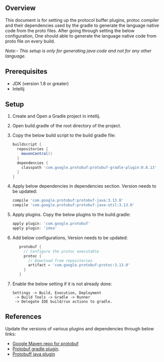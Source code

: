## Overview
This document is for setting up the protocol buffer plugins, protoc compiler and their dependencies used by the gradle to generate the language native code from the proto files. After going through setting the below configuration, One should able to generate the language native code from proto file on every build. 

*Note:- This setup is only for generating java code and not for any other language.*

## Prerequisites
* JDK (version 1.8 or greater)
* Intellij 

## Setup
1. Create and Open a Gradle project in intellij.
2. Open build.gradle of the root directory of the project.
3. Copy the below build script to the build gradle file:
    ```groovy
    buildscript {
      repositories {
        mavenCentral()
      }
      dependencies {
        classpath 'com.google.protobuf:protobuf-gradle-plugin:0.8.13'
      }
    }  

4.  Apply below dependencies in dependencies section. Version needs to be updated:
       ```groovy
       compile 'com.google.protobuf:protobuf-java:3.13.0'
       compile 'com.google.protobuf:protobuf-java-util:3.13.0'
       ```
      
4.  Apply plugins. Copy the below plugins to the build.gradle:
    ```groovy
    apply plugin: 'com.google.protobuf'
    apply plugin: 'idea'
    ```
       
5. Add below configurations, Version needs to be updated:
    ```groovy
       protobuf {
         // Configure the protoc executable
         protoc {
           // Download from repositories
           artifact = 'com.google.protobuf:protoc:3.13.0'
         }
       }
   
6. Enable the below setting if it is not already done:
    ```
   Settings -> Build, Execution, Deployment
     -> Build Tools -> Gradle -> Runner
     -> Delegate IDE build/run actions to gradle.
   ```
   

## References

Update the versions of various plugins and dependencies through below links:
 * [Google Maven repo for protobuf](https://mvnrepository.com/artifact/com.google.protobuf)
 * [Protobuf gradle plugin](https://github.com/google/protobuf-gradle-plugin). 
 * [Protobuff java plugin](https://mvnrepository.com/artifact/com.google.protobuf/protobuf-java)
